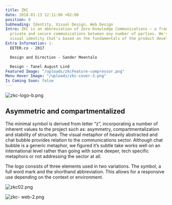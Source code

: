 ```yaml
---
title: ZKC
date: 2018-01-13 12:11:00 +02:00
position: 0
Subheading: Identity, Visual Design, Web Design
Intro: ZKC is an abbreviation of Zero Knowledge Communications – a framework to enable
  private and secure communications between any number of parties. We've created a
  visual identity that's based on the fundamentals of the product development.
Extra Information: |-
  EETER.co - 2017

  Design and Direction - Sander Meentalo

  Design - Tanel August Lind
Featured Image: "/uploads/zkcFeature-compressor.png"
Menu Hover Image: "/uploads/zkc-cover-3.png"
Is Coming Soon: false
---
```


![zkc-logo-b.png](/uploads/zkc-logo-b.png)
<br>

## Asymmetric and compartmentalized

The minimal symbol is derived from letter “z”, incorporating a number of inherent values to the project such as: asymmetry, compartmentalization and stability of structure. The visual metaphor of heavily abstracted and chat bubble provides relation to the communications sector. Although chat bubble is a generic metaphor, we figured it’s subtle take works well on an international level rather than going with some deeper, tech specific metaphors or not addressing the sector at all.

The logo consists of three elements used in two variations. The symbol, a full word mark and the shorthand abbreviation. This allows for a responsive use depending on the context or environment.

![zkc02.png](/uploads/zkc02.png)

![zkc- web-2.png](/uploads/zkc-%20web-2.png)
<br>